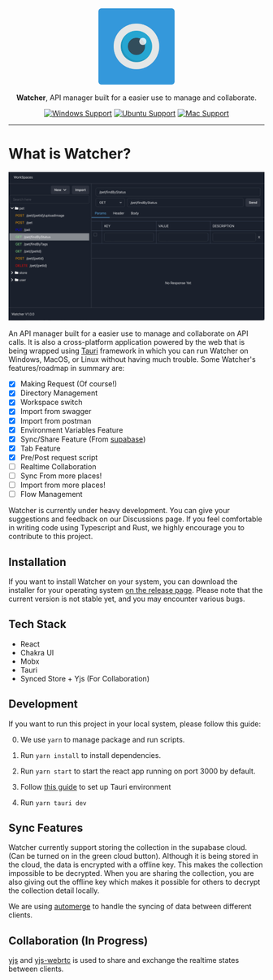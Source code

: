 <div align="center">
<img height=150 src="src-tauri/icons/icon.png" />
</div>

<p align="center"><span><b>Watcher</b>, API manager built for a easier use to manage and collaborate.</span></p>

<div align="center">

[![Windows Support](https://img.shields.io/badge/Windows-0078D6?style=for-the-badge&logo=windows&logoColor=white)](https://github.com/windht/watcher/releases) [![Ubuntu Support](https://img.shields.io/badge/Ubuntu-E95420?style=for-the-badge&logo=ubuntu&logoColor=white)](https://github.com/windht/watcher/releases) [![Mac Support](https://img.shields.io/badge/MACOS-adb8c5?style=for-the-badge&logo=macos&logoColor=white)](https://github.com/windht/watcher/releases)

</div>

---

# What is Watcher?

![Demo](screenshot.png)

An API manager built for a easier use to manage and collaborate on API calls. It is also a cross-platform application powered by the web that is being wrapped using [Tauri](https://tauri.studio) framework in which you can run Watcher on Windows, MacOS, or Linux without having much trouble. Some Watcher's features/roadmap in summary are:

- [x] Making Request (Of course!)
- [x] Directory Management
- [x] Workspace switch
- [x] Import from swagger
- [x] Import from postman
- [x] Environment Variables Feature
- [x] Sync/Share Feature (From [supabase](https://supabase.io/))
- [x] Tab Feature
- [x] Pre/Post request script
- [ ] Realtime Collaboration 
- [ ] Sync From more places!
- [ ] Import from more places!
- [ ] Flow Management

Watcher is currently under heavy development. You can give your suggestions and feedback on our Discussions page. If you feel comfortable in writing code using Typescript and Rust, we highly encourage you to contribute to this project.

## Installation

If you want to install Watcher on your system, you can download the installer for your operating system [on the release page](https://github.com/windht/watcher/releases). Please note that the current version is not stable yet, and you may encounter various bugs.

## Tech Stack

- React
- Chakra UI
- Mobx
- Tauri
- Synced Store + Yjs (For Collaboration)

## Development

If you want to run this project in your local system, please follow this guide:

0. We use `yarn` to manage package and run scripts.

1. Run `yarn install` to install dependencies.

2. Run `yarn start` to start the react app running on port 3000 by default.

3. Follow [this guide](https://tauri.studio/en/docs/getting-started/intro/#setting-up-your-environment) to set up Tauri environment

4. Run `yarn tauri dev`

## Sync Features

Watcher currently support storing the collection in the supabase cloud. (Can be turned on in the green cloud button). Although it is being stored in the cloud, the data is encrypted with a offline key. This makes the collection impossible to be decrypted. When you are sharing the collection, you are also giving out the offline key which makes it possible for others to decrypt the collection detail locally.

We are using [automerge](https://github.com/automerge/automerge) to handle the syncing of data between different clients.

## Collaboration (In Progress)

[yjs](https://github.com/yjs/yjs) and [yjs-webrtc](https://github.com/yjs/y-webrtc) is used to share and exchange the realtime states between clients.